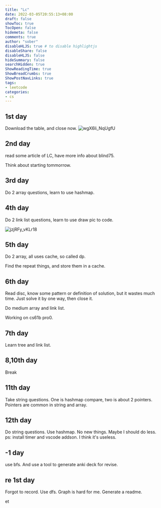 ```yaml
---
title: "Lc"
date: 2022-03-05T20:55:13+08:00
draft: false
showToc: true
TocOpen: false
hidemeta: false
comments: true
author: "sober"
disableHLJS: true # to disable highlightjs
disableShare: false
disableHLJS: false
hideSummary: false
searchHidden: true
ShowReadingTime: true
ShowBreadCrumbs: true
ShowPostNavLinks: true
tags:
- leetcode
categories:
- cs
---
```

## 1st day

Download the table, and close now.
![wgX6Ii_NqUgfU](https://cdn.jsdelivr.net/gh/h3x311/upic@main/uPic/2022/wgX6Ii_NqUgfU.jpg)

## 2nd day

read some article of LC, have more info about blind75.

Think about starting tommorrow.

## 3rd day

Do 2 array questions, learn to use hashmap.

## 4th day

Do 2 link list questions, learn to use draw pic to code.

![jzjRFy_vKLr18](https://cdn.jsdelivr.net/gh/h3x311/upic@main/uPic/2022/jzjRFy_vKLr18.png)

## 5th day

Do 2 array, all uses cache, so called dp.

Find the repeat things, and store them in a cache.

## 6th day

Read disc, know some pattern or definition of solution, but it wastes much time. Just solve it by one way, then close it.

Do medium array and link list.

Working on cs61b pro0.

## 7th day

Learn tree and link list.

## 8,10th day

Break

## 11th day
Take string questions. One is hashmap compare, two is about 2 pointers.
Pointers are common in string and array.

## 12th day
Do string questions. Use hashmap.
No new things. Maybe I should do less.
ps: install timer and vscode addson. I think it's useless.

## -1 day
use bfs. And use a tool to generate anki deck for revise.

## re 1st day
Forgot to record.
Use dfs. Graph is hard for me.
Generate a readme.


et
